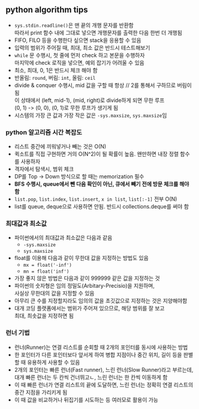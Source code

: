 ## python algorithm tips
- `sys.stdin.readline()`은 맨 끝의 개행 문자를 반환함  
  따라서 print 함수 내에 그대로 넣으면 개행문자를 출력한 다음 한번 더 개행됨
- FIFO, FILO 등을 수행한다 싶으면 stack을 응용할 수 있음
- 입력의 범위가 주어질 때, 최대, 최소 값은 반드시 테스트해보기
- `while` 문 수행시, 첫 줄에 먼저 check 하고 본문을 수행하자  
  마지막에 check 로직을 넣으면, 예외 잡기가 어려울 수 있음
- 최소, 최대, 0, 1은 반드시 체크 해야 함
- 반올림: `round`, 버림: `int`, 올림: `ceil`
- divide & conquer 수행시, mid 값을 구할 때 항상 // 2를 통해서 구하므로 버림이 됨  
  이 상태에서 (left, mid-1), (mid, right)로 divide하게 되면 무한 루프  
  (0, 1) -> (0, 0), (0, 1)로 무한 루프가 생기게 됨
- 시스템의 가장 큰 값과 가장 작은 값은 `-sys.maxsize`, `sys.maxsize`임  


### python 알고리즘 시간 복잡도
- 리스트 중간에 끼워넣거나 빼는 것은 O(N)
- 퀵소트를 직접 구현하면 거의 O(N^2)이 될 확률이 높음. 왠만하면 내장 정렬 함수를 사용하자
- 격자에서 탐색시, 범위 체크
- DP를 Top -> Down 방식으로 할 때는 memorization 필수
- <b>BFS 수행시, queue에서 뺀 다음 확인이 아닌, 큐에서 빼기 전에 방문 체크를 해야 함</b>
- `list.pop`, `list.index`, `list.insert`, `x in list`, `list[:-1]` 전부 O(N)
- list를 queue, deque으로 사용하면 안됨. 반드시 collections.deque를 써야 함

### 최대값과 최소값
- 파이썬에서의 최대값과 최소값은 다음과 같음
  - `-sys.maxsize`
  - `sys.maxsize`
- float를 이용해 다음과 같이 무한대 값을 지정하는 방법도 있음  
  - `mx = float('-inf')`
  - `mn = float('inf')` 
- 가장 좋지 않은 방법은 다음과 같이 999999 같은 값을 지정하는 것
- 파이썬의 숫자형은 임의 정밀도(Arbitary-Precisio)을 지원하며,  
  사실상 무한대의 값을 지정할 수 있음
- 아무리 큰 수를 지정할지라도 임의의 값을 초깃값으로 지정하는 것은 지양해야함
- 대개 코딩 플랫폼에서는 범위가 주어져 있으므로, 해당 범위를 잘 보고  
  최대, 최솟값을 지정하면 됨

### 런너 기법
- 런너(Runner)는 연결 리스트를 순회할 때 2개의 포인터를 동시에 사용하는 방법
- 한 포인터가 다른 포인터보다 앞서게 하여 병합 지점이나 중간 위치, 길이 등을 판별할 때 유용하게 사용할 수 있음
- 2개의 포인터는 빠른 런너(Fast runner), 느린 런너(Slow Runner)라고 부르는데, 대개 빠른 런너는 두 칸씩 건너뛰고ㄴ, 느린 런너는 한 칸씩 이동하게 함
- 이 때 빠른 런너가 연결 리스트의 끝에 도달하면, 느린 런너는 정확히 연결 리스트의 중간 지점을 가리키게 됨
- 이 때 값을 비교하거나 뒤집기를 시도하는 등 여러모로 활용이 가능